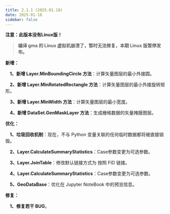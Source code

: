 ```yaml
---
title: 2.1.1 (2025.01.18)
date: 2025-01-18
sidebar: false
---
```


<font color="#FF4500"><i class="fas fa-exclamation-circle"></i></font> **注意：此版本没有Linux版！**

> **编译 gma 的 Linux 虚拟机崩溃了，暂时无法修复，本期 Linux 版暂停发布。**

<font color="#616AE5"><i class="fas fa-award"></i></font> **新增：**

**&emsp;1、新增 Layer.MinBoundingCircle 方法**：计算矢量图层的最小外接圆。

**&emsp;2、新增 Layer.MinRotatedRectangle 方法**：计算矢量图层的最小外接旋转矩形。

**&emsp;3、新增 Layer.MinWidth 方法**：计算矢量图层的最小宽度。

**&emsp;4、新增 DataSet.GenMaskLayer 方法**：生成栅格数据的矢量掩膜图层。

<font color="#3CB371"><i class="fab fa-superpowers"></i></font> **优化：**

**&emsp;1、垃圾回收机制**：现在，不与 Python 变量关联的任何临时数据都将被直接销毁。

**&emsp;2、Layer.CalculateSummaryStatistics**：Case参数变更为可选参数。

**&emsp;3、Layer.JoinTable**：修改默认链接方式为 按照 FID 链接。

**&emsp;4、Layer.CalculateSummaryStatistics**：Case参数变更为可选参数。

**&emsp;5、GeoDataBase**：优化在 Jupyter NoteBook 中的预览信息。

<font color="#FFA500"><i class="fas fa-tools"></i></font> **修复：**

**&emsp;1、修复若干 BUG**。
